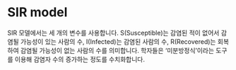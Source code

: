 # SIR model
 SIR 모델에서는 세 개의 변수를 사용합니다. S(Susceptible)는 감염된 적이 없어서 감염될 가능성이 있는 사람의 수, I(Infected)는 감염된 사람의 수, R(Recovered)는 회복하여 감염될 가능성이 없는 사람의 수를 의미합니다. 학자들은 ‘미분방정식’이라는 도구를 이용해 감염자 수의 증가하는 정도를 수치화합니다. 

